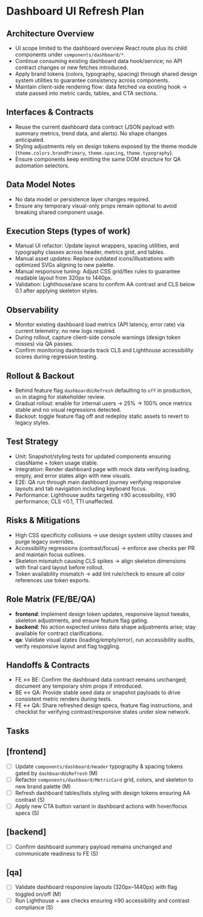# Dashboard UI Refresh Plan

## Architecture Overview
- UI scope limited to the dashboard overview React route plus its child components under `components/dashboard/*`.
- Continue consuming existing dashboard data hook/service; no API contract changes or new fetches introduced.
- Apply brand tokens (colors, typography, spacing) through shared design system utilities to guarantee consistency across components.
- Maintain client-side rendering flow: data fetched via existing hook → state passed into metric cards, tables, and CTA sections.

## Interfaces & Contracts
- Reuse the current dashboard data contract (JSON payload with summary metrics, trend data, and alerts). No shape changes anticipated.
- Styling adjustments rely on design tokens exposed by the theme module (`theme.colors.brandPrimary`, `theme.spacing`, `theme.typography`).
- Ensure components keep emitting the same DOM structure for QA automation selectors.

## Data Model Notes
- No data model or persistence layer changes required.
- Ensure any temporary visual-only props remain optional to avoid breaking shared component usage.

## Execution Steps (types of work)
- Manual UI refactor: Update layout wrappers, spacing utilities, and typography classes across header, metrics grid, and tables.
- Manual asset updates: Replace outdated icons/illustrations with optimized SVGs aligning to new palette.
- Manual responsive tuning: Adjust CSS grid/flex rules to guarantee readable layout from 320px to 1440px.
- Validation: Lighthouse/axe scans to confirm AA contrast and CLS below 0.1 after applying skeleton styles.

## Observability
- Monitor existing dashboard load metrics (API latency, error rate) via current telemetry; no new logs required.
- During rollout, capture client-side console warnings (design token misses) via QA passes.
- Confirm monitoring dashboards track CLS and Lighthouse accessibility scores during regression testing.

## Rollout & Backout
- Behind feature flag `dashboardUiRefresh` defaulting to `off` in production, `on` in staging for stakeholder review.
- Gradual rollout: enable for internal users → 25% → 100% once metrics stable and no visual regressions detected.
- Backout: toggle feature flag off and redeploy static assets to revert to legacy styles.

## Test Strategy
- Unit: Snapshot/styling tests for updated components ensuring className + token usage stable.
- Integration: Render dashboard page with mock data verifying loading, empty, and error states align with new visuals.
- E2E: QA run through main dashboard journey verifying responsive layouts and tab navigation including keyboard focus.
- Performance: Lighthouse audits targeting ≥90 accessibility, ≥90 performance; CLS <0.1, TTI unaffected.

## Risks & Mitigations
- High CSS specificity collisions → use design system utility classes and purge legacy overrides.
- Accessibility regressions (contrast/focus) → enforce axe checks per PR and maintain focus outlines.
- Skeleton mismatch causing CLS spikes → align skeleton dimensions with final card layout before rollout.
- Token availability mismatch → add lint rule/check to ensure all color references use token exports.

## Role Matrix (FE/BE/QA)
- **frontend**: Implement design token updates, responsive layout tweaks, skeleton adjustments, and ensure feature flag gating.
- **backend**: No action expected unless data shape adjustments arise; stay available for contract clarifications.
- **qa**: Validate visual states (loading/empty/error), run accessibility audits, verify responsive layout and flag toggling.

## Handoffs & Contracts
- FE ↔ BE: Confirm the dashboard data contract remains unchanged; document any temporary shim props if introduced.
- BE ↔ QA: Provide stable seed data or snapshot payloads to drive consistent metric renders during tests.
- FE ↔ QA: Share refreshed design specs, feature flag instructions, and checklist for verifying contrast/responsive states under slow network.

## Tasks
## [frontend]
- [ ] Update `components/dashboard/Header` typography & spacing tokens gated by `dashboardUiRefresh` (M)
- [ ] Refactor `components/dashboard/MetricCard` grid, colors, and skeleton to new brand palette (M)
- [ ] Refresh dashboard tables/lists styling with design tokens ensuring AA contrast (S)
- [ ] Apply new CTA button variant in dashboard actions with hover/focus specs (S)

## [backend]
- [ ] Confirm dashboard summary payload remains unchanged and communicate readiness to FE (S)

## [qa]
- [ ] Validate dashboard responsive layouts (320px–1440px) with flag toggled on/off (M)
- [ ] Run Lighthouse + axe checks ensuring ≥90 accessibility and contrast compliance (S)
